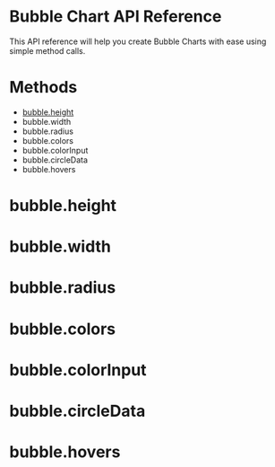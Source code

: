 Bubble Chart API Reference
======

This API reference will help you create Bubble Charts with ease using simple method calls. 

Methods
======

* [bubble.height](#bubble.height)
* bubble.width
* bubble.radius
* bubble.colors
* bubble.colorInput
* bubble.circleData
* bubble.hovers

bubble.height
======


bubble.width
======

bubble.radius
======

bubble.colors
======

bubble.colorInput
======

bubble.circleData
======

bubble.hovers
======